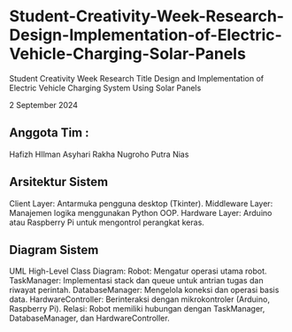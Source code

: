 # Student-Creativity-Week-Research-Design-Implementation-of-Electric-Vehicle-Charging-Solar-Panels
Student Creativity Week Research Title Design and Implementation of Electric Vehicle Charging System Using Solar Panels

2 September 2024 
## Anggota Tim :
Hafizh HIlman Asyhari
Rakha Nugroho
Putra Nias

## Arsitektur Sistem
Client Layer: Antarmuka pengguna desktop (Tkinter).
Middleware Layer: Manajemen logika menggunakan Python OOP.
Hardware Layer: Arduino atau Raspberry Pi untuk mengontrol perangkat keras.


## Diagram Sistem
UML High-Level
Class Diagram:
Robot: Mengatur operasi utama robot.
TaskManager: Implementasi stack dan queue untuk antrian tugas dan riwayat perintah.
DatabaseManager: Mengelola koneksi dan operasi basis data.
HardwareController: Berinteraksi dengan mikrokontroler (Arduino, Raspberry Pi).
Relasi:
Robot memiliki hubungan dengan TaskManager, DatabaseManager, dan HardwareController.
